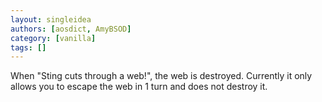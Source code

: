 ```yaml
---
layout: singleidea
authors: [aosdict, AmyBSOD]
category: [vanilla]
tags: []
---
```

When "Sting cuts through a web!", the web is destroyed. Currently it only allows you to escape the web in 1 turn and does not destroy it.
